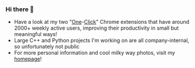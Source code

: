 ### Hi there 🖖

* Have a look at my two "[One](https://github.com/chrschorn/one-click-trello)-[Click](https://github.com/chrschorn/one-click-ticktick)" Chrome extensions that have around 2000+ weekly active users, improving their productivity in small but meaningful ways!
* Large C++ and Python projects I'm working on are all company-internal, so unfortunately not public
* For more personal information and cool milky way photos, visit my [homepage](https://schorn.me/)!

<!--
**chrschorn/chrschorn** is a ✨ _special_ ✨ repository because its `README.md` (this file) appears on your GitHub profile.

Here are some ideas to get you started:

- 🔭 I’m currently working on ...
- 🌱 I’m currently learning ...
- 👯 I’m looking to collaborate on ...
- 🤔 I’m looking for help with ...
- 💬 Ask me about ...
- 📫 How to reach me: ...
- 😄 Pronouns: ...
- ⚡ Fun fact: ...
-->
